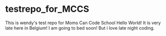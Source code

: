 # testrepo_for_MCCS
This is wendy's test repo for Moms Can Code School
Hello World! It is very late here in Belgium! I am going to bed soon! But i love late night coding.
